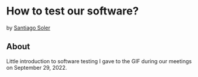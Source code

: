 # How to test our software?

by [Santiago Soler](https://www.santisoler.com)

## About

Little introduction to software testing I gave to the GIF during our meetings
on September 29, 2022.
